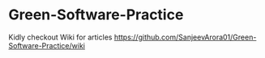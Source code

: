 # Green-Software-Practice
Kidly checkout Wiki for articles https://github.com/SanjeevArora01/Green-Software-Practice/wiki
